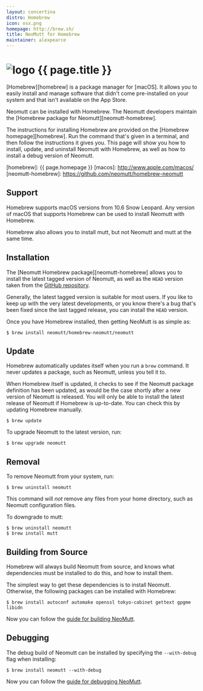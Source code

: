 ```yaml
---
layout: concertina
distro: Homebrew
icon: osx.png
homepage: http://brew.sh/
title: NeoMutt for Homebrew
maintainer: alexpearce
---
```


# ![logo](/images/{{page.icon}}) {{ page.title }}

[Homebrew][homebrew] is a package manager for [macOS]. It allows you to easily 
install and manage software that didn't come pre-installed on your system and 
that isn't available on the App Store.

Neomutt can be installed with Homebrew. The Neomutt developers maintain the 
[Homebrew package for Neomutt][neomutt-homebrew].

The instructions for installing Homebrew are provided on the [Homebrew 
homepage][homebrew]. Run the command that's given in a terminal, and then 
follow the instructions it gives you. This page will show you how to install, 
update, and uninstall Neomutt with Homebrew, as well as how to install a debug 
version of Neomutt.

[homebrew]: {{ page.homepage }}
[macos]: http://www.apple.com/macos/
[neomutt-homebrew]: https://github.com/neomutt/homebrew-neomutt

## Support <a class="offset" id="support"></a>

Homebrew supports macOS versions from 10.6 Snow Leopard. Any version of macOS 
that supports Homebrew can be used to install Neomutt with Homebrew.

Homebrew also allows you to install mutt, but not Neomutt and mutt at the same 
time.

## Installation <a class="offset" id="install"></a>

The [Neomutt Homebrew package][neomutt-homebrew] allows you to install the 
latest tagged version of Neomutt, as well as the `HEAD` version taken from the 
[GitHub repository][neomutt-github].

Generally, the latest tagged version is suitable for most users. If you like to 
keep up with the very latest developments, or you know there's a bug that's 
been fixed since the last tagged release, you can install the `HEAD` version.

Once you have Homebrew installed, then getting NeoMutt is as simple as:

```shell
$ brew install neomutt/homebrew-neomutt/neomutt
```

[neomutt-github]: https://github.com/neomutt/neomutt

## Update <a class="offset" id="update"></a>

Homebrew automatically updates itself when you run a `brew` command. It never 
updates a package, such as Neomutt, unless you tell it to.

When Homebrew itself is updated, it checks to see if the Neomutt package 
definition has been updated, as would be the case shortly after a new version 
of Neomutt is released. You will only be able to install the latest release of 
Neomutt if Homebrew is up-to-date. You can check this by updating Homebrew 
manually.

```shell
$ brew update
```

To upgrade Neomutt to the latest version, run:

```shell
$ brew upgrade neomutt
```

## Removal <a class="offset" id="remove"></a>

To remove Neomutt from your system, run:

```shell
$ brew uninstall neomutt
```

This command will _not_ remove any files from your home directory, such as 
Neomutt configuration files.

To downgrade to mutt:

```shell
$ brew uninstall neomutt
$ brew install mutt
```

## Building from Source <a class="offset" id="build"></a>

Homebrew will always build Neomutt from source, and knows what dependencies 
must be installed to do this, and how to install them.

The simplest way to get these dependencies is to install Neomutt.
Otherwise, the following packages can be installed with Homebrew:

```shell
$ brew install autoconf automake openssl tokyo-cabinet gettext gpgme libidn
```

Now you can follow the [guide for building NeoMutt](/dev/build).

## Debugging <a class="offset" id="debug"></a>

The debug build of Neomutt can be installed by specifying the `--with-debug` 
flag when installing:

```shell
$ brew install neomutt --with-debug
```

Now you can follow the [guide for debugging NeoMutt](/dev/debug).
